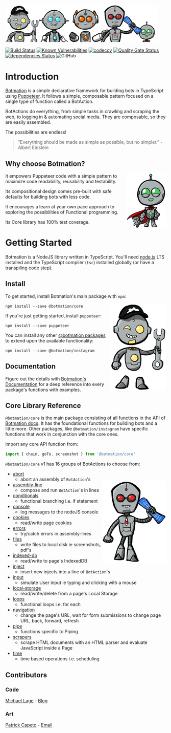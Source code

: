 <img src="https://raw.githubusercontent.com/mrWh1te/Botmation/master/assets/art/banner/1556x379v2.png" alt="Botmation Crew" width="474">

[![Build Status](https://travis-ci.com/mrWh1te/Botmation.svg?branch=master)](https://travis-ci.com/mrWh1te/Botmation)
[![Known Vulnerabilities](https://snyk.io/test/github/mrWh1te/Botmation/badge.svg?targetFile=package.json)](https://snyk.io/test/github/mrWh1te/Botmation?targetFile=package.json)
[![codecov](https://img.shields.io/codecov/c/github/mrWh1te/Botmation/master?label=codecov)](https://codecov.io/gh/mrWh1te/Botmation)
[![Quality Gate Status](https://sonarcloud.io/api/project_badges/measure?project=mrWh1te_Botmation&metric=alert_status)](https://sonarcloud.io/dashboard?id=mrWh1te_Botmation)
[![dependencies Status](https://david-dm.org/mrWh1te/Botmation/status.svg)](https://david-dm.org/mrWh1te/Botmation)
![GitHub](https://img.shields.io/github/license/mrWh1te/Botmation)

# Introduction

[Botmation](https://botmation.dev) is a simple declarative framework for building bots in TypeScript using [Puppeteer](https://github.com/puppeteer/puppeteer). It follows a simple, composable pattern focused on a single type of function called a BotAction. 

BotActions do everything, from simple tasks in crawling and scraping the web, to logging in & automating social media. They are composable, so they are easily assembled.

The possibilities are endless!

> “Everything should be made as simple as possible, but no simpler.” - Albert Einstein

Why choose Botmation?
---------------------

<img alt="Baby Bot" src="https://raw.githubusercontent.com/mrWh1te/Botmation/master/assets/art/baby_bot.PNG" width="125" align="right">

It empowers Puppeteer code with a simple pattern to maximize code readability, reusability and testability.

Its compositional design comes pre-built with safe defaults for building bots with less code.

It encourages a learn at your own pace approach to exploring the possibilities of Functional programming.

Its Core library has 100% test coverage.

# Getting Started

Botmation is a NodeJS library written in TypeScript. You'll need [node.js](http://nodejs.org/) LTS installed and the TypeScript compiler (`tsc`) installed globally (or have a transpiling code step).

Install
-------

To get started, install Botmation's main package with `npm`:

<img alt="Yellow Bot" src="https://raw.githubusercontent.com/mrWh1te/Botmation/master/assets/art/yellow_bot.PNG" width="175" align="right">

    npm install --save @botmation/core

If you're just getting started, install `puppeteer`:

    npm install --save puppeteer 

You can install any other [@botmation packages](https://www.npmjs.com/org/botmation) to extend upon the available functionality:

    npm install --save @botmation/instagram

Documentation
-------------

Figure out the details with [Botmation's Documentation](https://botmation.dev/) for a deep reference into every package's functions with examples.

Core Library Reference
----------------------

`@botmation/core` is the main package consisting of all functions in the API of [Botmation docs](https://botmation/dev./). It has the foundational functions for building bots and a little more. Other packages, like `@botmation/instagram` have specific functions that work in conjunction with the core ones.

Import any core API function from:
```javascript
import { chain, goTo, screenshot } from '@botmation/core'
```

`@botmation/core` v1 has 16 groups of BotActions to choose from:

<img alt="Leader Bot" src="https://raw.githubusercontent.com/mrWh1te/Botmation/master/assets/art/red_bot.PNG" width="200" align="right" style="position: relative;top: 30px;">

 - [abort](https://www.botmation.dev/api/abort)
    - abort an assembly of `BotAction`'s
 - [assembly-line](https://www.botmation.dev/api/assembly-lines)
    - compose and run `BotAction`'s in lines
 - [conditionals](https://www.botmation.dev/api/conditionals)
    - functional branching i.e. if statement
 - [console](https://www.botmation.dev/api/console)
    - log messages to the nodeJS console
 - [cookies](https://www.botmation.dev/api/cookies)
    - read/write page cookies
 - [errors](https://www.botmation.dev/api/errors)
    - try/catch errors in assembly-lines
 - [files](https://www.botmation.dev/api/files)
    - write files to local disk ie screenshots, pdf's
 - [indexed-db](https://www.botmation.dev/api/indexed-db)
    - read/write to page's IndexedDB
 - [inject](https://www.botmation.dev/api/inject)
    - insert new injects into a line of `BotAction`'s
 - [input](https://www.botmation.dev/api/input)
    - simulate User input ie typing and clicking with a mouse
 - [local-storage](https://www.botmation.dev/api/local-storage)
    - read/write/delete from a page's Local Storage
 - [loops](https://www.botmation.dev/api/loops)
    - functional loops i.e. for each
 - [navigation](https://www.botmation.dev/api/navigation)
    - change the page's URL, wait for form submissions to change page URL, back, forward, refresh
 - [pipe](https://www.botmation.dev/api/pipe)
    - functions specific to Piping
 - [scrapers](https://www.botmation.dev/api/scrapers)
    - scrape HTML documents with an HTML parser and evaluate JavaScript inside a Page
 - [time](https://www.botmation.dev/api/time)
    - time based operations i.e. scheduling

Contributors
------------

### Code

[Michael Lage](https://github.com/mrWh1te) - [Blog](https://lage.tech)

### Art

[Patrick Capeto](https://www.instagram.com/patrick.capeto/) - [Email](mailto:me@patrickcapeto.com)
